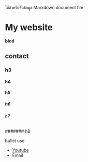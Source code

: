 ใช้สำหรับจัดข้อมูล Markdown  document file

# My website

**blod**

## contact

### h3
#### h4
#### h5
##### h6
###### h7
####### h8

bullet use []()
- [Youtube](www.youtube.com)
- Email